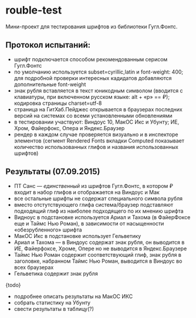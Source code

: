 # rouble-test
Мини-проект для тестирования шрифтов из библиотеки Гугл.Фонтс.

## Протокол испытаний:
- шрифт подключается способом рекомендованным серисом Гугл.Фонтс
- по умолчанию используется subset=cyrillic,latin и font-weight: 400; для подробной проверки интересных кадидатов добавляются дополнительные font-weight
- знак рубля вставляется в текст юникодным символом (вводится с клавиатуры, при включенном русском языке: alt + «р» == ₽); кодировка страницы charset=utf-8
- страница на ГитХаб.Пейджес открывается в браузерах последних версий на системах со всеми установленными обновлениями
- в тестировании участвуют: Виндоус 10, МакОС Икс и Убунту; ИЕ, Хром, Файерфокс, Опера и Яндекс.Браузер
- рендер в каждом случае проверяется визуально и в инспекторе элементов (сегмент Rendered Fonts вкладки Computed показывает количество использованных глифов и названия использованных шрифтов)

## Результаты (07.09.2015)
- ПТ Санс — _единственный_ из шрифтов Гугл.Фонтс, в котором ₽ входит в набор глифов и отображается на Виндоус и Мак
- все остальные шрифты не содержат специального символа рубля
- вместо отстутствующего глифа система/браузер подставляют подходящий глиф из наиболее подходящего по их мнению шрифта
- Видноус в подстановке используется Ариал и Тахома (в ФайерФоксе еще и Таймс Нью Роман), в зависимости от насыщенности «обезрубленного» шрифта
- МакОС Икс в подстановке использует Гельветику
- Ариал и Тахома — в Виндоус содержат знак рубля, он выводится в ИЕ, Файерфоксе, Хроме, Опере но не выводится в Яндекс.Браузере
- Таймс Нью Роман содержит соответствующий глиф, знак рубля в заголовке, набранном Таймс Нью Роман, выводится в Виндоус во всех браузерах
- Гельветика содержит знак рубля

{todo}
- подробнее описать результаты на МакОС ИКС
- собрать статистику на Убунту
- свести результаты в таблицу(?)